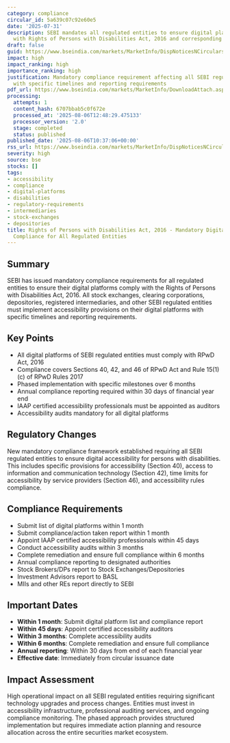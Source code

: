 ```yaml
---
category: compliance
circular_id: 5a639c07c92e60e5
date: '2025-07-31'
description: SEBI mandates all regulated entities to ensure digital platform compliance
  with Rights of Persons with Disabilities Act, 2016 and corresponding rules for accessibility.
draft: false
guid: https://www.bseindia.com/markets/MarketInfo/DispNoticesNCirculars.aspx?Noticeid={A8AF58A9-AAB8-495B-A1B9-FCA0CF53AED2}&noticeno=20250806-17&dt=08/06/2025&icount=17&totcount=29&flag=0
impact: high
impact_ranking: high
importance_ranking: high
justification: Mandatory compliance requirement affecting all SEBI regulated entities
  with specific timelines and reporting requirements
pdf_url: https://www.bseindia.com/markets/MarketInfo/DownloadAttach.aspx?id=20250806-17&attachedId=02e851e5-0e0b-466f-a1b8-0e93cf71c960
processing:
  attempts: 1
  content_hash: 6707bbab5c0f672e
  processed_at: '2025-08-06T12:48:29.475133'
  processor_version: '2.0'
  stage: completed
  status: published
published_date: '2025-08-06T10:37:06+00:00'
rss_url: https://www.bseindia.com/markets/MarketInfo/DispNoticesNCirculars.aspx?Noticeid={A8AF58A9-AAB8-495B-A1B9-FCA0CF53AED2}&noticeno=20250806-17&dt=08/06/2025&icount=17&totcount=29&flag=0
severity: high
source: bse
stocks: []
tags:
- accessibility
- compliance
- digital-platforms
- disabilities
- regulatory-requirements
- intermediaries
- stock-exchanges
- depositories
title: Rights of Persons with Disabilities Act, 2016 - Mandatory Digital Platform
  Compliance for All Regulated Entities
---
```


## Summary

SEBI has issued mandatory compliance requirements for all regulated entities to ensure their digital platforms comply with the Rights of Persons with Disabilities Act, 2016. All stock exchanges, clearing corporations, depositories, registered intermediaries, and other SEBI regulated entities must implement accessibility provisions on their digital platforms with specific timelines and reporting requirements.

## Key Points

- All digital platforms of SEBI regulated entities must comply with RPwD Act, 2016
- Compliance covers Sections 40, 42, and 46 of RPwD Act and Rule 15(1)(c) of RPwD Rules 2017
- Phased implementation with specific milestones over 6 months
- Annual compliance reporting required within 30 days of financial year end
- IAAP certified accessibility professionals must be appointed as auditors
- Accessibility audits mandatory for all digital platforms

## Regulatory Changes

New mandatory compliance framework established requiring all SEBI regulated entities to ensure digital accessibility for persons with disabilities. This includes specific provisions for accessibility (Section 40), access to information and communication technology (Section 42), time limits for accessibility by service providers (Section 46), and accessibility rules compliance.

## Compliance Requirements

- Submit list of digital platforms within 1 month
- Submit compliance/action taken report within 1 month
- Appoint IAAP certified accessibility professionals within 45 days
- Conduct accessibility audits within 3 months
- Complete remediation and ensure full compliance within 6 months
- Annual compliance reporting to designated authorities
- Stock Brokers/DPs report to Stock Exchanges/Depositories
- Investment Advisors report to BASL
- MIIs and other REs report directly to SEBI

## Important Dates

- **Within 1 month**: Submit digital platform list and compliance report
- **Within 45 days**: Appoint certified accessibility auditors
- **Within 3 months**: Complete accessibility audits
- **Within 6 months**: Complete remediation and ensure full compliance
- **Annual reporting**: Within 30 days from end of each financial year
- **Effective date**: Immediately from circular issuance date

## Impact Assessment

High operational impact on all SEBI regulated entities requiring significant technology upgrades and process changes. Entities must invest in accessibility infrastructure, professional auditing services, and ongoing compliance monitoring. The phased approach provides structured implementation but requires immediate action planning and resource allocation across the entire securities market ecosystem.